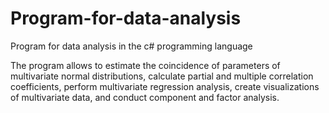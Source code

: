 # Program-for-data-analysis
Program for data analysis in the c# programming language

The program allows to estimate the coincidence of parameters of multivariate normal distributions, calculate partial and multiple correlation coefficients, perform multivariate regression analysis, create visualizations of multivariate data, and conduct component and factor analysis.
